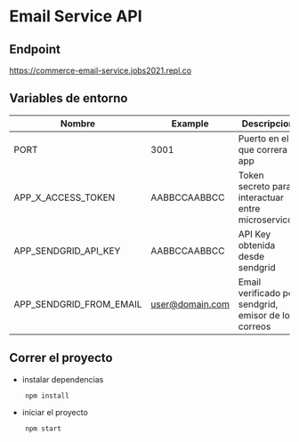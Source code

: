 # Email Service API

## Endpoint
https://commerce-email-service.jobs2021.repl.co

## Variables de entorno

| Nombre | Example | Descripcion |
| --- | --- | --- |
| PORT | 3001 | Puerto en el que correra la app
| APP_X_ACCESS_TOKEN | AABBCCAABBCC | Token secreto para interactuar entre microservicos |
| APP_SENDGRID_API_KEY |AABBCCAABBCC | API Key obtenida desde sendgrid |
| APP_SENDGRID_FROM_EMAIL | user@domain.com | Email verificado por sendgrid, emisor de los correos |

## Correr el proyecto

- instalar dependencias
```
    npm install
```

- iniciar el proyecto
```
    npm start
```
